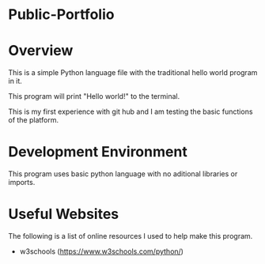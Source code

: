 # Public-Portfolio
# Overview

This is a simple Python language file with the traditional hello world program in it.

This program will print "Hello world!" to the terminal.

This is my first experience with git hub and I am testing the basic functions of the platform.

# Development Environment

This program uses basic python language with no aditional libraries or imports.

# Useful Websites

The following is a list of online resources I used to help make this program.
* w3schools (https://www.w3schools.com/python/)
